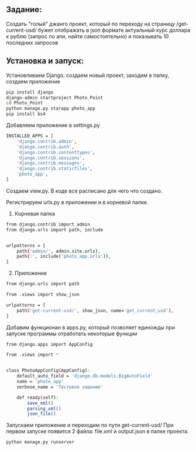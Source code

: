 Задание:
-------

Cоздать "голый" джанго проект, который по переходу на страницу /get-current-usd/ бужет отображать в json формате актуальный курс доллара к рублю (запрос по апи, найти самостоятельно) и показывать 10 последних запросов 


Установка и запуск:
-------
Установливаем Django, создаем новый проект, заходим в папку, создаем приложение

```bash
pip install django
django-admin startproject Photo_Point
cd Photo_Point
python manage.py starapp photo_app
pip install bs4
```

Добавляем приложение в settings.py

```bash
INSTALLED_APPS = [
    'django.contrib.admin',
    'django.contrib.auth',
    'django.contrib.contenttypes',
    'django.contrib.sessions',
    'django.contrib.messages',
    'django.contrib.staticfiles',
    'photo_app',
]
```

Создаем view.py. В коде все расписано для чего что создано.

Регистрируем urls.py в приложении и в корневой папке.

1) Корневая папка
```bash
from django.contrib import admin
from django.urls import path, include


urlpatterns = [
    path('admin/', admin.site.urls),
    path('', include('photo_app.urls')),
]
```

2) Приложение
```bash
from django.urls import path

from .views import show_json

urlpatterns = [
    path('get-current-usd/', show_json, name='get_current_usd'),
]
```


Добавим функционан в apps.py, который позволяет единожды при запуске программы отработать некоторые функции
```bash
from django.apps import AppConfig

from .views import *


class PhotoAppConfig(AppConfig):
    default_auto_field = 'django.db.models.BigAutoField'
    name = 'photo_app'
    verbose_name = 'Тестовое задание'

    def ready(self):
        save_xml()
        parsing_xml()
        json_file()
```


Запускаем приложение и переходим по пути get-current-usd/ 
При первом запуске появится 2 файла: file.xml и output.json в папке проекта.

```bash
python manage.py runserver
```

